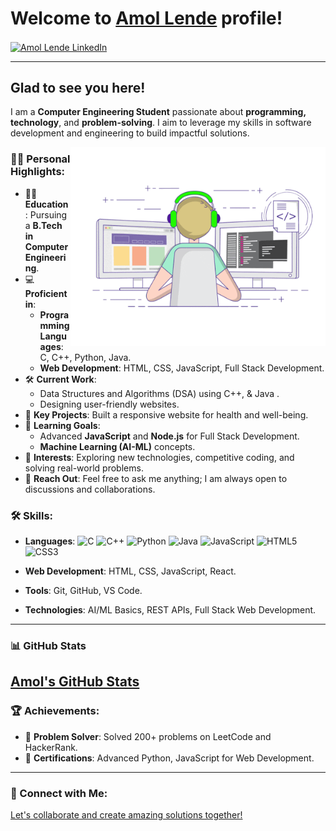 # Welcome to [Amol Lende](https:///Amollende12/) profile!  

<a href="https://www.linkedin.com/in/amol-lende-247b57288/" target="_blank">
  <img align="center" src="https://raw.githubusercontent.com/rahuldkjain/github-profile-readme-generator/master/src/images/icons/Social/linked-in-alt.svg" alt="Amol Lende LinkedIn" height="30" width="40" />
</a>

 

---

## Glad to see you here!

I am a **Computer Engineering Student** passionate about **programming, technology**, and **problem-solving**. I aim to leverage my skills in software development and engineering to build impactful solutions.

<img align="right" alt="Coding" src="https://github.com/AswinBarath/AswinBarath/blob/master/coding.gif?raw=true" width="408" height="318" />

### 🧑‍💻 Personal Highlights:

- 👨‍🎓 **Education**: Pursuing a **B.Tech in Computer Engineering**.
- 💻 **Proficient in**: 
  - **Programming Languages**: C, C++, Python, Java.
  - **Web Development**: HTML, CSS, JavaScript, Full Stack Development.
- 🛠️ **Current Work**: 
  - Data Structures and Algorithms (DSA) using C++, & Java .
  - Designing user-friendly websites.
- 🌟 **Key Projects**: Built a responsive website for health and well-being.
- 🌱 **Learning Goals**:
  - Advanced **JavaScript** and **Node.js** for Full Stack Development.
  - **Machine Learning (AI-ML)** concepts.
- 🧠 **Interests**: Exploring new technologies, competitive coding, and solving real-world problems.
- 💬 **Reach Out**: Feel free to ask me anything; I am always open to discussions and collaborations.

### 🛠️ Skills:

- **Languages**: 
  <a><img src="https://cdn.jsdelivr.net/gh/devicons/devicon/icons/c/c-original.svg" height="30" width="40" alt="C" /></a>
  <a><img src="https://cdn.jsdelivr.net/gh/devicons/devicon/icons/cplusplus/cplusplus-original.svg" height="30" width="40" alt="C++" /></a>
  <a><img src="https://cdn.jsdelivr.net/gh/devicons/devicon/icons/python/python-original.svg" height="30" width="40" alt="Python" /></a>
  <a><img src="https://cdn.jsdelivr.net/gh/devicons/devicon/icons/java/java-original.svg" height="30" width="40" alt="Java" /></a>
  <a><img src="https://cdn.jsdelivr.net/gh/devicons/devicon/icons/javascript/javascript-original.svg" height="30" width="40" alt="JavaScript" /></a>
  <a><img src="https://cdn.jsdelivr.net/gh/devicons/devicon/icons/html5/html5-original.svg" height="30" width="40" alt="HTML5" /></a>
  <a><img src="https://cdn.jsdelivr.net/gh/devicons/devicon/icons/css3/css3-original.svg" height="30" width="40" alt="CSS3" /></a>

- **Web Development**: HTML, CSS, JavaScript, React.
- **Tools**: Git, GitHub, VS Code.
- **Technologies**: AI/ML Basics, REST APIs, Full Stack Web Development.

---

### 📊 GitHub Stats

<!-- Amol's GitHub Stats -->
[Amol's GitHub Stats](https://github-readme-stats.vercel.app/api?username=Amollende12&show_icons=true&theme=radical)
---

### 🏆 Achievements:

- 🌟 **Problem Solver**: Solved 200+ problems on LeetCode and HackerRank.
- 🏅 **Certifications**: Advanced Python, JavaScript for Web Development.

---

### 🔗 Connect with Me:

<a href="https://www.linkedin.com/in/amol-lende-247b57288/" target="_blank">


Let's collaborate and create amazing solutions together!
